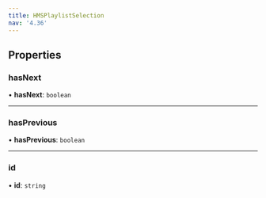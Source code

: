 ```yaml
---
title: HMSPlaylistSelection
nav: '4.36'
---
```


## Properties

### hasNext

• **hasNext**: `boolean`

---

### hasPrevious

• **hasPrevious**: `boolean`

---

### id

• **id**: `string`
